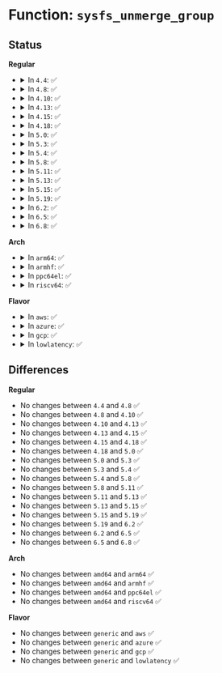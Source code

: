 # Function: <code>sysfs_unmerge_group</code>

## Status
<b>Regular</b>
<ul>
<li>
<details>
<summary>In <code>4.4</code>: ✅</summary>

```c
void sysfs_unmerge_group(struct kobject *kobj, const struct attribute_group *grp);
```

**Collision:** Unique Global

**Inline:** No

**Transformation:** False

**Instances:**

```
In fs/sysfs/group.c (ffffffff8128d270)
Location: fs/sysfs/group.c:311
Inline: False
Direct callers:
  - drivers/base/power/sysfs.c:dpm_sysfs_add
  - drivers/base/power/sysfs.c:dpm_sysfs_add
  - drivers/base/power/sysfs.c:wakeup_sysfs_remove
  - drivers/base/power/sysfs.c:pm_qos_sysfs_remove_resume_latency
  - drivers/base/power/sysfs.c:pm_qos_sysfs_remove_flags
  - drivers/base/power/sysfs.c:pm_qos_sysfs_remove_latency_tolerance
  - drivers/base/power/sysfs.c:dpm_sysfs_remove
  - drivers/base/power/sysfs.c:dpm_sysfs_remove
  - drivers/base/power/sysfs.c:dpm_sysfs_remove
  - drivers/usb/core/sysfs.c:usb_remove_sysfs_dev_files
  - drivers/usb/core/sysfs.c:usb_remove_sysfs_dev_files
```
**Symbols:**

```
ffffffff8128d270-ffffffff8128d2c7: sysfs_unmerge_group (STB_GLOBAL)
```
</details>
</li>
<li>
<details>
<summary>In <code>4.8</code>: ✅</summary>

```c
void sysfs_unmerge_group(struct kobject *kobj, const struct attribute_group *grp);
```

**Collision:** Unique Global

**Inline:** No

**Transformation:** False

**Instances:**

```
In fs/sysfs/group.c (ffffffff812ba8f0)
Location: fs/sysfs/group.c:311
Inline: False
Direct callers:
  - drivers/base/power/sysfs.c:dpm_sysfs_remove
  - drivers/base/power/sysfs.c:dpm_sysfs_remove
  - drivers/base/power/sysfs.c:dpm_sysfs_remove
  - drivers/base/power/sysfs.c:pm_qos_sysfs_remove_latency_tolerance
  - drivers/base/power/sysfs.c:pm_qos_sysfs_remove_flags
  - drivers/base/power/sysfs.c:pm_qos_sysfs_remove_resume_latency
  - drivers/base/power/sysfs.c:wakeup_sysfs_remove
  - drivers/base/power/sysfs.c:dpm_sysfs_add
  - drivers/base/power/sysfs.c:dpm_sysfs_add
  - drivers/usb/core/sysfs.c:usb_remove_sysfs_dev_files
  - drivers/usb/core/sysfs.c:usb_remove_sysfs_dev_files
```
**Symbols:**

```
ffffffff812ba8f0-ffffffff812ba947: sysfs_unmerge_group (STB_GLOBAL)
```
</details>
</li>
<li>
<details>
<summary>In <code>4.10</code>: ✅</summary>

```c
void sysfs_unmerge_group(struct kobject *kobj, const struct attribute_group *grp);
```

**Collision:** Unique Global

**Inline:** No

**Transformation:** False

**Instances:**

```
In fs/sysfs/group.c (ffffffff812d0020)
Location: fs/sysfs/group.c:311
Inline: False
Direct callers:
  - drivers/base/power/sysfs.c:dpm_sysfs_remove
  - drivers/base/power/sysfs.c:dpm_sysfs_remove
  - drivers/base/power/sysfs.c:dpm_sysfs_remove
  - drivers/base/power/sysfs.c:pm_qos_sysfs_remove_latency_tolerance
  - drivers/base/power/sysfs.c:pm_qos_sysfs_remove_flags
  - drivers/base/power/sysfs.c:pm_qos_sysfs_remove_resume_latency
  - drivers/base/power/sysfs.c:wakeup_sysfs_remove
  - drivers/base/power/sysfs.c:dpm_sysfs_add
  - drivers/base/power/sysfs.c:dpm_sysfs_add
  - drivers/usb/core/sysfs.c:usb_remove_sysfs_dev_files
  - drivers/usb/core/sysfs.c:usb_remove_sysfs_dev_files
```
**Symbols:**

```
ffffffff812d0020-ffffffff812d0077: sysfs_unmerge_group (STB_GLOBAL)
```
</details>
</li>
<li>
<details>
<summary>In <code>4.13</code>: ✅</summary>

```c
void sysfs_unmerge_group(struct kobject *kobj, const struct attribute_group *grp);
```

**Collision:** Unique Global

**Inline:** No

**Transformation:** False

**Instances:**

```
In fs/sysfs/group.c (ffffffff812dd6f0)
Location: fs/sysfs/group.c:311
Inline: False
Direct callers:
  - drivers/base/power/sysfs.c:dpm_sysfs_remove
  - drivers/base/power/sysfs.c:dpm_sysfs_remove
  - drivers/base/power/sysfs.c:dpm_sysfs_remove
  - drivers/base/power/sysfs.c:pm_qos_sysfs_remove_latency_tolerance
  - drivers/base/power/sysfs.c:pm_qos_sysfs_remove_flags
  - drivers/base/power/sysfs.c:pm_qos_sysfs_remove_resume_latency
  - drivers/base/power/sysfs.c:wakeup_sysfs_remove
  - drivers/base/power/sysfs.c:dpm_sysfs_add
  - drivers/base/power/sysfs.c:dpm_sysfs_add
  - drivers/usb/core/sysfs.c:usb_remove_sysfs_dev_files
  - drivers/usb/core/sysfs.c:usb_remove_sysfs_dev_files
```
**Symbols:**

```
ffffffff812dd6f0-ffffffff812dd747: sysfs_unmerge_group (STB_GLOBAL)
```
</details>
</li>
<li>
<details>
<summary>In <code>4.15</code>: ✅</summary>

```c
void sysfs_unmerge_group(struct kobject *kobj, const struct attribute_group *grp);
```

**Collision:** Unique Global

**Inline:** No

**Transformation:** False

**Instances:**

```
In fs/sysfs/group.c (ffffffff81302020)
Location: fs/sysfs/group.c:311
Inline: False
Direct callers:
  - drivers/base/power/sysfs.c:dpm_sysfs_remove
  - drivers/base/power/sysfs.c:dpm_sysfs_remove
  - drivers/base/power/sysfs.c:dpm_sysfs_remove
  - drivers/base/power/sysfs.c:pm_qos_sysfs_remove_latency_tolerance
  - drivers/base/power/sysfs.c:pm_qos_sysfs_remove_flags
  - drivers/base/power/sysfs.c:pm_qos_sysfs_remove_resume_latency
  - drivers/base/power/sysfs.c:wakeup_sysfs_remove
  - drivers/base/power/sysfs.c:dpm_sysfs_add
  - drivers/base/power/sysfs.c:dpm_sysfs_add
  - drivers/usb/core/sysfs.c:usb_remove_sysfs_dev_files
  - drivers/usb/core/sysfs.c:usb_remove_sysfs_dev_files
```
**Symbols:**

```
ffffffff81302020-ffffffff81302077: sysfs_unmerge_group (STB_GLOBAL)
```
</details>
</li>
<li>
<details>
<summary>In <code>4.18</code>: ✅</summary>

```c
void sysfs_unmerge_group(struct kobject *kobj, const struct attribute_group *grp);
```

**Collision:** Unique Global

**Inline:** No

**Transformation:** False

**Instances:**

```
In fs/sysfs/group.c (ffffffff8132fff0)
Location: fs/sysfs/group.c:320
Inline: False
Direct callers:
  - drivers/base/power/sysfs.c:dpm_sysfs_remove
  - drivers/base/power/sysfs.c:dpm_sysfs_remove
  - drivers/base/power/sysfs.c:dpm_sysfs_remove
  - drivers/base/power/sysfs.c:pm_qos_sysfs_remove_latency_tolerance
  - drivers/base/power/sysfs.c:pm_qos_sysfs_remove_flags
  - drivers/base/power/sysfs.c:pm_qos_sysfs_remove_resume_latency
  - drivers/base/power/sysfs.c:wakeup_sysfs_remove
  - drivers/base/power/sysfs.c:dpm_sysfs_add
  - drivers/base/power/sysfs.c:dpm_sysfs_add
  - drivers/usb/core/sysfs.c:usb_remove_sysfs_dev_files
  - drivers/usb/core/sysfs.c:usb_remove_sysfs_dev_files
```
**Symbols:**

```
ffffffff8132fff0-ffffffff81330047: sysfs_unmerge_group (STB_GLOBAL)
```
</details>
</li>
<li>
<details>
<summary>In <code>5.0</code>: ✅</summary>

```c
void sysfs_unmerge_group(struct kobject *kobj, const struct attribute_group *grp);
```

**Collision:** Unique Global

**Inline:** No

**Transformation:** False

**Instances:**

```
In fs/sysfs/group.c (ffffffff81347390)
Location: fs/sysfs/group.c:335
Inline: False
Direct callers:
  - drivers/base/power/sysfs.c:dpm_sysfs_remove
  - drivers/base/power/sysfs.c:dpm_sysfs_remove
  - drivers/base/power/sysfs.c:dpm_sysfs_remove
  - drivers/base/power/sysfs.c:pm_qos_sysfs_remove_latency_tolerance
  - drivers/base/power/sysfs.c:pm_qos_sysfs_remove_flags
  - drivers/base/power/sysfs.c:pm_qos_sysfs_remove_resume_latency
  - drivers/base/power/sysfs.c:wakeup_sysfs_remove
  - drivers/base/power/sysfs.c:dpm_sysfs_add
  - drivers/base/power/sysfs.c:dpm_sysfs_add
  - drivers/usb/core/sysfs.c:usb_remove_sysfs_dev_files
  - drivers/usb/core/sysfs.c:usb_remove_sysfs_dev_files
```
**Symbols:**

```
ffffffff81347390-ffffffff813473e7: sysfs_unmerge_group (STB_GLOBAL)
```
</details>
</li>
<li>
<details>
<summary>In <code>5.3</code>: ✅</summary>

```c
void sysfs_unmerge_group(struct kobject *kobj, const struct attribute_group *grp);
```

**Collision:** Unique Global

**Inline:** No

**Transformation:** False

**Instances:**

```
In fs/sysfs/group.c (ffffffff8136f790)
Location: fs/sysfs/group.c:359
Inline: False
Direct callers:
  - arch/x86/kernel/cpu/intel_epb.c:intel_epb_offline
  - drivers/base/power/sysfs.c:dpm_sysfs_remove
  - drivers/base/power/sysfs.c:dpm_sysfs_remove
  - drivers/base/power/sysfs.c:dpm_sysfs_remove
  - drivers/base/power/sysfs.c:pm_qos_sysfs_remove_latency_tolerance
  - drivers/base/power/sysfs.c:pm_qos_sysfs_remove_flags
  - drivers/base/power/sysfs.c:pm_qos_sysfs_remove_resume_latency
  - drivers/base/power/sysfs.c:wakeup_sysfs_remove
  - drivers/base/power/sysfs.c:dpm_sysfs_add
  - drivers/base/power/sysfs.c:dpm_sysfs_add
  - drivers/usb/core/sysfs.c:usb_remove_sysfs_dev_files
  - drivers/usb/core/sysfs.c:usb_remove_sysfs_dev_files
```
**Symbols:**

```
ffffffff8136f790-ffffffff8136f7e7: sysfs_unmerge_group (STB_GLOBAL)
```
</details>
</li>
<li>
<details>
<summary>In <code>5.4</code>: ✅</summary>

```c
void sysfs_unmerge_group(struct kobject *kobj, const struct attribute_group *grp);
```

**Collision:** Unique Global

**Inline:** No

**Transformation:** False

**Instances:**

```
In fs/sysfs/group.c (ffffffff81387af0)
Location: fs/sysfs/group.c:360
Inline: False
Direct callers:
  - arch/x86/kernel/cpu/intel_epb.c:intel_epb_offline
  - drivers/base/power/sysfs.c:dpm_sysfs_remove
  - drivers/base/power/sysfs.c:dpm_sysfs_remove
  - drivers/base/power/sysfs.c:dpm_sysfs_remove
  - drivers/base/power/sysfs.c:pm_qos_sysfs_remove_latency_tolerance
  - drivers/base/power/sysfs.c:pm_qos_sysfs_remove_flags
  - drivers/base/power/sysfs.c:pm_qos_sysfs_remove_resume_latency
  - drivers/base/power/sysfs.c:wakeup_sysfs_remove
  - drivers/base/power/sysfs.c:dpm_sysfs_add
  - drivers/base/power/sysfs.c:dpm_sysfs_add
  - drivers/base/power/sysfs.c:dpm_sysfs_add
  - drivers/usb/core/sysfs.c:usb_remove_sysfs_dev_files
  - drivers/usb/core/sysfs.c:usb_remove_sysfs_dev_files
```
**Symbols:**

```
ffffffff81387af0-ffffffff81387b47: sysfs_unmerge_group (STB_GLOBAL)
```
</details>
</li>
<li>
<details>
<summary>In <code>5.8</code>: ✅</summary>

```c
void sysfs_unmerge_group(struct kobject *kobj, const struct attribute_group *grp);
```

**Collision:** Unique Global

**Inline:** No

**Transformation:** False

**Instances:**

```
In fs/sysfs/group.c (ffffffff813d2cd0)
Location: fs/sysfs/group.c:360
Inline: False
Direct callers:
  - arch/x86/kernel/cpu/intel_epb.c:intel_epb_offline
  - drivers/base/power/sysfs.c:dpm_sysfs_remove
  - drivers/base/power/sysfs.c:dpm_sysfs_remove
  - drivers/base/power/sysfs.c:dpm_sysfs_remove
  - drivers/base/power/sysfs.c:pm_qos_sysfs_remove_latency_tolerance
  - drivers/base/power/sysfs.c:pm_qos_sysfs_remove_flags
  - drivers/base/power/sysfs.c:pm_qos_sysfs_remove_resume_latency
  - drivers/base/power/sysfs.c:wakeup_sysfs_remove
  - drivers/base/power/sysfs.c:dpm_sysfs_add
  - drivers/base/power/sysfs.c:dpm_sysfs_add
  - drivers/base/power/sysfs.c:dpm_sysfs_add
  - drivers/usb/core/sysfs.c:usb_remove_sysfs_dev_files
  - drivers/usb/core/sysfs.c:usb_remove_sysfs_dev_files
```
**Symbols:**

```
ffffffff813d2cd0-ffffffff813d2d27: sysfs_unmerge_group (STB_GLOBAL)
```
</details>
</li>
<li>
<details>
<summary>In <code>5.11</code>: ✅</summary>

```c
void sysfs_unmerge_group(struct kobject *kobj, const struct attribute_group *grp);
```

**Collision:** Unique Global

**Inline:** No

**Transformation:** False

**Instances:**

```
In fs/sysfs/group.c (ffffffff813e4a30)
Location: fs/sysfs/group.c:360
Inline: False
Direct callers:
  - arch/x86/kernel/cpu/intel_epb.c:intel_epb_offline
  - drivers/base/power/sysfs.c:dpm_sysfs_remove
  - drivers/base/power/sysfs.c:dpm_sysfs_remove
  - drivers/base/power/sysfs.c:dpm_sysfs_remove
  - drivers/base/power/sysfs.c:pm_qos_sysfs_remove_latency_tolerance
  - drivers/base/power/sysfs.c:pm_qos_sysfs_remove_flags
  - drivers/base/power/sysfs.c:pm_qos_sysfs_remove_resume_latency
  - drivers/base/power/sysfs.c:wakeup_sysfs_remove
  - drivers/base/power/sysfs.c:dpm_sysfs_add
  - drivers/base/power/sysfs.c:dpm_sysfs_add
  - drivers/base/power/sysfs.c:dpm_sysfs_add
  - drivers/usb/core/sysfs.c:usb_remove_sysfs_dev_files
  - drivers/usb/core/sysfs.c:usb_remove_sysfs_dev_files
```
**Symbols:**

```
ffffffff813e4a30-ffffffff813e4a87: sysfs_unmerge_group (STB_GLOBAL)
```
</details>
</li>
<li>
<details>
<summary>In <code>5.13</code>: ✅</summary>

```c
void sysfs_unmerge_group(struct kobject *kobj, const struct attribute_group *grp);
```

**Collision:** Unique Global

**Inline:** No

**Transformation:** False

**Instances:**

```
In fs/sysfs/group.c (ffffffff813eb630)
Location: fs/sysfs/group.c:360
Inline: False
Direct callers:
  - arch/x86/kernel/cpu/intel_epb.c:intel_epb_offline
  - drivers/base/power/sysfs.c:dpm_sysfs_remove
  - drivers/base/power/sysfs.c:dpm_sysfs_remove
  - drivers/base/power/sysfs.c:dpm_sysfs_remove
  - drivers/base/power/sysfs.c:pm_qos_sysfs_remove_latency_tolerance
  - drivers/base/power/sysfs.c:pm_qos_sysfs_remove_flags
  - drivers/base/power/sysfs.c:pm_qos_sysfs_remove_resume_latency
  - drivers/base/power/sysfs.c:wakeup_sysfs_remove
  - drivers/base/power/sysfs.c:dpm_sysfs_add
  - drivers/base/power/sysfs.c:dpm_sysfs_add
  - drivers/base/power/sysfs.c:dpm_sysfs_add
  - drivers/usb/core/sysfs.c:usb_remove_sysfs_dev_files
  - drivers/usb/core/sysfs.c:usb_remove_sysfs_dev_files
```
**Symbols:**

```
ffffffff813eb630-ffffffff813eb687: sysfs_unmerge_group (STB_GLOBAL)
```
</details>
</li>
<li>
<details>
<summary>In <code>5.15</code>: ✅</summary>

```c
void sysfs_unmerge_group(struct kobject *kobj, const struct attribute_group *grp);
```

**Collision:** Unique Global

**Inline:** No

**Transformation:** False

**Instances:**

```
In fs/sysfs/group.c (ffffffff8143d3c0)
Location: fs/sysfs/group.c:360
Inline: False
Direct callers:
  - arch/x86/kernel/cpu/intel_epb.c:intel_epb_offline
  - drivers/base/power/sysfs.c:dpm_sysfs_remove
  - drivers/base/power/sysfs.c:dpm_sysfs_remove
  - drivers/base/power/sysfs.c:dpm_sysfs_remove
  - drivers/base/power/sysfs.c:pm_qos_sysfs_remove_latency_tolerance
  - drivers/base/power/sysfs.c:pm_qos_sysfs_remove_flags
  - drivers/base/power/sysfs.c:pm_qos_sysfs_remove_resume_latency
  - drivers/base/power/sysfs.c:wakeup_sysfs_remove
  - drivers/base/power/sysfs.c:dpm_sysfs_add
  - drivers/base/power/sysfs.c:dpm_sysfs_add
  - drivers/base/power/sysfs.c:dpm_sysfs_add
  - drivers/usb/core/sysfs.c:usb_remove_sysfs_dev_files
  - drivers/usb/core/sysfs.c:usb_remove_sysfs_dev_files
```
**Symbols:**

```
ffffffff8143d3c0-ffffffff8143d417: sysfs_unmerge_group (STB_GLOBAL)
```
</details>
</li>
<li>
<details>
<summary>In <code>5.19</code>: ✅</summary>

```c
void sysfs_unmerge_group(struct kobject *kobj, const struct attribute_group *grp);
```

**Collision:** Unique Global

**Inline:** No

**Transformation:** False

**Instances:**

```
In fs/sysfs/group.c (ffffffff814b8d00)
Location: fs/sysfs/group.c:359
Inline: False
Direct callers:
  - arch/x86/kernel/cpu/intel_epb.c:intel_epb_offline
  - drivers/base/power/sysfs.c:dpm_sysfs_remove
  - drivers/base/power/sysfs.c:dpm_sysfs_remove
  - drivers/base/power/sysfs.c:dpm_sysfs_remove
  - drivers/base/power/sysfs.c:pm_qos_sysfs_remove_latency_tolerance
  - drivers/base/power/sysfs.c:pm_qos_sysfs_remove_flags
  - drivers/base/power/sysfs.c:pm_qos_sysfs_remove_resume_latency
  - drivers/base/power/sysfs.c:wakeup_sysfs_remove
  - drivers/base/power/sysfs.c:dpm_sysfs_add
  - drivers/base/power/sysfs.c:dpm_sysfs_add
  - drivers/base/power/sysfs.c:dpm_sysfs_add
  - drivers/usb/core/sysfs.c:usb_remove_sysfs_dev_files
  - drivers/usb/core/sysfs.c:usb_remove_sysfs_dev_files
```
**Symbols:**

```
ffffffff814b8d00-ffffffff814b8d63: sysfs_unmerge_group (STB_GLOBAL)
```
</details>
</li>
<li>
<details>
<summary>In <code>6.2</code>: ✅</summary>

```c
void sysfs_unmerge_group(struct kobject *kobj, const struct attribute_group *grp);
```

**Collision:** Unique Global

**Inline:** No

**Transformation:** False

**Instances:**

```
In fs/sysfs/group.c (ffffffff815503d0)
Location: fs/sysfs/group.c:359
Inline: False
Direct callers:
  - arch/x86/kernel/cpu/intel_epb.c:intel_epb_offline
  - drivers/base/power/sysfs.c:dpm_sysfs_remove
  - drivers/base/power/sysfs.c:dpm_sysfs_remove
  - drivers/base/power/sysfs.c:dpm_sysfs_remove
  - drivers/base/power/sysfs.c:pm_qos_sysfs_remove_latency_tolerance
  - drivers/base/power/sysfs.c:pm_qos_sysfs_remove_flags
  - drivers/base/power/sysfs.c:pm_qos_sysfs_remove_resume_latency
  - drivers/base/power/sysfs.c:wakeup_sysfs_remove
  - drivers/base/power/sysfs.c:dpm_sysfs_add
  - drivers/base/power/sysfs.c:dpm_sysfs_add
  - drivers/base/power/sysfs.c:dpm_sysfs_add
  - drivers/usb/core/sysfs.c:usb_remove_sysfs_dev_files
  - drivers/usb/core/sysfs.c:usb_remove_sysfs_dev_files
```
**Symbols:**

```
ffffffff815503d0-ffffffff81550433: sysfs_unmerge_group (STB_GLOBAL)
```
</details>
</li>
<li>
<details>
<summary>In <code>6.5</code>: ✅</summary>

```c
void sysfs_unmerge_group(struct kobject *kobj, const struct attribute_group *grp);
```

**Collision:** Unique Global

**Inline:** No

**Transformation:** False

**Instances:**

```
In fs/sysfs/group.c (ffffffff815880c0)
Location: fs/sysfs/group.c:363
Inline: False
Direct callers:
  - arch/x86/kernel/cpu/intel_epb.c:intel_epb_offline
  - drivers/base/power/sysfs.c:dpm_sysfs_remove
  - drivers/base/power/sysfs.c:dpm_sysfs_remove
  - drivers/base/power/sysfs.c:dpm_sysfs_remove
  - drivers/base/power/sysfs.c:pm_qos_sysfs_remove_latency_tolerance
  - drivers/base/power/sysfs.c:pm_qos_sysfs_remove_flags
  - drivers/base/power/sysfs.c:pm_qos_sysfs_remove_resume_latency
  - drivers/base/power/sysfs.c:wakeup_sysfs_remove
  - drivers/base/power/sysfs.c:dpm_sysfs_add
  - drivers/base/power/sysfs.c:dpm_sysfs_add
  - drivers/base/power/sysfs.c:dpm_sysfs_add
  - drivers/usb/core/sysfs.c:usb_remove_sysfs_dev_files
  - drivers/usb/core/sysfs.c:usb_remove_sysfs_dev_files
```
**Symbols:**

```
ffffffff815880c0-ffffffff81588123: sysfs_unmerge_group (STB_GLOBAL)
```
</details>
</li>
<li>
<details>
<summary>In <code>6.8</code>: ✅</summary>

```c
void sysfs_unmerge_group(struct kobject *kobj, const struct attribute_group *grp);
```

**Collision:** Unique Global

**Inline:** No

**Transformation:** False

**Instances:**

```
In fs/sysfs/group.c (ffffffff815c0c80)
Location: fs/sysfs/group.c:363
Inline: False
Direct callers:
  - arch/x86/kernel/cpu/intel_epb.c:intel_epb_offline
  - drivers/base/power/sysfs.c:dpm_sysfs_remove
  - drivers/base/power/sysfs.c:dpm_sysfs_remove
  - drivers/base/power/sysfs.c:dpm_sysfs_remove
  - drivers/base/power/sysfs.c:pm_qos_sysfs_remove_latency_tolerance
  - drivers/base/power/sysfs.c:pm_qos_sysfs_remove_flags
  - drivers/base/power/sysfs.c:pm_qos_sysfs_remove_resume_latency
  - drivers/base/power/sysfs.c:wakeup_sysfs_remove
  - drivers/base/power/sysfs.c:dpm_sysfs_add
  - drivers/base/power/sysfs.c:dpm_sysfs_add
  - drivers/base/power/sysfs.c:dpm_sysfs_add
  - drivers/usb/core/sysfs.c:usb_remove_sysfs_dev_files
  - drivers/usb/core/sysfs.c:usb_remove_sysfs_dev_files
```
**Symbols:**

```
ffffffff815c0c80-ffffffff815c0ce3: sysfs_unmerge_group (STB_GLOBAL)
```
</details>
</li>
</ul>
<b>Arch</b>
<ul>
<li>
<details>
<summary>In <code>arm64</code>: ✅</summary>

```c
void sysfs_unmerge_group(struct kobject *kobj, const struct attribute_group *grp);
```

**Collision:** Unique Global

**Inline:** No

**Transformation:** False

**Instances:**

```
In fs/sysfs/group.c (ffff800010457c48)
Location: fs/sysfs/group.c:360
Inline: False
Direct callers:
  - drivers/base/power/sysfs.c:dpm_sysfs_remove
  - drivers/base/power/sysfs.c:dpm_sysfs_remove
  - drivers/base/power/sysfs.c:dpm_sysfs_remove
  - drivers/base/power/sysfs.c:pm_qos_sysfs_remove_latency_tolerance
  - drivers/base/power/sysfs.c:pm_qos_sysfs_remove_flags
  - drivers/base/power/sysfs.c:pm_qos_sysfs_remove_resume_latency
  - drivers/base/power/sysfs.c:wakeup_sysfs_remove
  - drivers/base/power/sysfs.c:dpm_sysfs_add
  - drivers/base/power/sysfs.c:dpm_sysfs_add
  - drivers/base/power/sysfs.c:dpm_sysfs_add
  - drivers/usb/core/sysfs.c:usb_remove_sysfs_dev_files
  - drivers/usb/core/sysfs.c:usb_remove_sysfs_dev_files
```
**Symbols:**

```
ffff800010457c48-ffff800010457cb4: sysfs_unmerge_group (STB_GLOBAL)
```
</details>
</li>
<li>
<details>
<summary>In <code>armhf</code>: ✅</summary>

```c
void sysfs_unmerge_group(struct kobject *kobj, const struct attribute_group *grp);
```

**Collision:** Unique Global

**Inline:** No

**Transformation:** False

**Instances:**

```
In fs/sysfs/group.c (c0619edc)
Location: fs/sysfs/group.c:360
Inline: False
Direct callers:
  - drivers/base/power/sysfs.c:dpm_sysfs_remove
  - drivers/base/power/sysfs.c:dpm_sysfs_remove
  - drivers/base/power/sysfs.c:dpm_sysfs_remove
  - drivers/base/power/sysfs.c:pm_qos_sysfs_remove_latency_tolerance
  - drivers/base/power/sysfs.c:pm_qos_sysfs_remove_flags
  - drivers/base/power/sysfs.c:pm_qos_sysfs_remove_resume_latency
  - drivers/base/power/sysfs.c:wakeup_sysfs_remove
  - drivers/base/power/sysfs.c:dpm_sysfs_add
  - drivers/base/power/sysfs.c:dpm_sysfs_add
  - drivers/base/power/sysfs.c:dpm_sysfs_add
  - drivers/usb/core/sysfs.c:usb_remove_sysfs_dev_files
  - drivers/usb/core/sysfs.c:usb_remove_sysfs_dev_files
```
**Symbols:**

```
c0619edc-c0619f44: sysfs_unmerge_group (STB_GLOBAL)
```
</details>
</li>
<li>
<details>
<summary>In <code>ppc64el</code>: ✅</summary>

```c
void sysfs_unmerge_group(struct kobject *kobj, const struct attribute_group *grp);
```

**Collision:** Unique Global

**Inline:** No

**Transformation:** False

**Instances:**

```
In fs/sysfs/group.c (c0000000005721e0)
Location: fs/sysfs/group.c:360
Inline: False
Direct callers:
  - drivers/base/power/sysfs.c:dpm_sysfs_remove
  - drivers/base/power/sysfs.c:dpm_sysfs_remove
  - drivers/base/power/sysfs.c:dpm_sysfs_remove
  - drivers/base/power/sysfs.c:pm_qos_sysfs_remove_latency_tolerance
  - drivers/base/power/sysfs.c:pm_qos_sysfs_remove_flags
  - drivers/base/power/sysfs.c:pm_qos_sysfs_remove_resume_latency
  - drivers/base/power/sysfs.c:wakeup_sysfs_remove
  - drivers/base/power/sysfs.c:dpm_sysfs_add
  - drivers/base/power/sysfs.c:dpm_sysfs_add
  - drivers/base/power/sysfs.c:dpm_sysfs_add
  - drivers/usb/core/sysfs.c:usb_remove_sysfs_dev_files
  - drivers/usb/core/sysfs.c:usb_remove_sysfs_dev_files
```
**Symbols:**

```
c0000000005721e0-c000000000572284: sysfs_unmerge_group (STB_GLOBAL)
```
</details>
</li>
<li>
<details>
<summary>In <code>riscv64</code>: ✅</summary>

```c
void sysfs_unmerge_group(struct kobject *kobj, const struct attribute_group *grp);
```

**Collision:** Unique Global

**Inline:** No

**Transformation:** False

**Instances:**

```
In fs/sysfs/group.c (ffffffe0002e8ef8)
Location: fs/sysfs/group.c:360
Inline: False
Direct callers:
  - drivers/base/power/sysfs.c:dpm_sysfs_remove
  - drivers/base/power/sysfs.c:dpm_sysfs_remove
  - drivers/base/power/sysfs.c:dpm_sysfs_remove
  - drivers/base/power/sysfs.c:pm_qos_sysfs_remove_latency_tolerance
  - drivers/base/power/sysfs.c:pm_qos_sysfs_remove_flags
  - drivers/base/power/sysfs.c:pm_qos_sysfs_remove_resume_latency
  - drivers/base/power/sysfs.c:wakeup_sysfs_remove
  - drivers/base/power/sysfs.c:dpm_sysfs_add
  - drivers/base/power/sysfs.c:dpm_sysfs_add
  - drivers/usb/core/sysfs.c:usb_remove_sysfs_dev_files
  - drivers/usb/core/sysfs.c:usb_remove_sysfs_dev_files
```
**Symbols:**

```
ffffffe0002e8ef8-ffffffe0002e8f56: sysfs_unmerge_group (STB_GLOBAL)
```
</details>
</li>
</ul>
<b>Flavor</b>
<ul>
<li>
<details>
<summary>In <code>aws</code>: ✅</summary>

```c
void sysfs_unmerge_group(struct kobject *kobj, const struct attribute_group *grp);
```

**Collision:** Unique Global

**Inline:** No

**Transformation:** False

**Instances:**

```
In fs/sysfs/group.c (ffffffff813800d0)
Location: fs/sysfs/group.c:360
Inline: False
Direct callers:
  - arch/x86/kernel/cpu/intel_epb.c:intel_epb_offline
  - drivers/base/power/sysfs.c:dpm_sysfs_remove
  - drivers/base/power/sysfs.c:dpm_sysfs_remove
  - drivers/base/power/sysfs.c:dpm_sysfs_remove
  - drivers/base/power/sysfs.c:pm_qos_sysfs_remove_latency_tolerance
  - drivers/base/power/sysfs.c:pm_qos_sysfs_remove_flags
  - drivers/base/power/sysfs.c:pm_qos_sysfs_remove_resume_latency
  - drivers/base/power/sysfs.c:wakeup_sysfs_remove
  - drivers/base/power/sysfs.c:dpm_sysfs_add
  - drivers/base/power/sysfs.c:dpm_sysfs_add
  - drivers/base/power/sysfs.c:dpm_sysfs_add
  - drivers/usb/core/sysfs.c:usb_remove_sysfs_dev_files
  - drivers/usb/core/sysfs.c:usb_remove_sysfs_dev_files
```
**Symbols:**

```
ffffffff813800d0-ffffffff81380127: sysfs_unmerge_group (STB_GLOBAL)
```
</details>
</li>
<li>
<details>
<summary>In <code>azure</code>: ✅</summary>

```c
void sysfs_unmerge_group(struct kobject *kobj, const struct attribute_group *grp);
```

**Collision:** Unique Global

**Inline:** No

**Transformation:** False

**Instances:**

```
In fs/sysfs/group.c (ffffffff81370b60)
Location: fs/sysfs/group.c:360
Inline: False
Direct callers:
  - arch/x86/kernel/cpu/intel_epb.c:intel_epb_offline
  - drivers/base/power/sysfs.c:dpm_sysfs_remove
  - drivers/base/power/sysfs.c:dpm_sysfs_remove
  - drivers/base/power/sysfs.c:dpm_sysfs_remove
  - drivers/base/power/sysfs.c:pm_qos_sysfs_remove_latency_tolerance
  - drivers/base/power/sysfs.c:pm_qos_sysfs_remove_flags
  - drivers/base/power/sysfs.c:pm_qos_sysfs_remove_resume_latency
  - drivers/base/power/sysfs.c:wakeup_sysfs_remove
  - drivers/base/power/sysfs.c:dpm_sysfs_add
  - drivers/base/power/sysfs.c:dpm_sysfs_add
  - drivers/base/power/sysfs.c:dpm_sysfs_add
  - drivers/usb/core/sysfs.c:usb_remove_sysfs_dev_files
  - drivers/usb/core/sysfs.c:usb_remove_sysfs_dev_files
```
**Symbols:**

```
ffffffff81370b60-ffffffff81370bb7: sysfs_unmerge_group (STB_GLOBAL)
```
</details>
</li>
<li>
<details>
<summary>In <code>gcp</code>: ✅</summary>

```c
void sysfs_unmerge_group(struct kobject *kobj, const struct attribute_group *grp);
```

**Collision:** Unique Global

**Inline:** No

**Transformation:** False

**Instances:**

```
In fs/sysfs/group.c (ffffffff8137dba0)
Location: fs/sysfs/group.c:360
Inline: False
Direct callers:
  - arch/x86/kernel/cpu/intel_epb.c:intel_epb_offline
  - drivers/base/power/sysfs.c:dpm_sysfs_remove
  - drivers/base/power/sysfs.c:dpm_sysfs_remove
  - drivers/base/power/sysfs.c:dpm_sysfs_remove
  - drivers/base/power/sysfs.c:pm_qos_sysfs_remove_latency_tolerance
  - drivers/base/power/sysfs.c:pm_qos_sysfs_remove_flags
  - drivers/base/power/sysfs.c:pm_qos_sysfs_remove_resume_latency
  - drivers/base/power/sysfs.c:wakeup_sysfs_remove
  - drivers/base/power/sysfs.c:dpm_sysfs_add
  - drivers/base/power/sysfs.c:dpm_sysfs_add
  - drivers/base/power/sysfs.c:dpm_sysfs_add
  - drivers/usb/core/sysfs.c:usb_remove_sysfs_dev_files
  - drivers/usb/core/sysfs.c:usb_remove_sysfs_dev_files
```
**Symbols:**

```
ffffffff8137dba0-ffffffff8137dbf7: sysfs_unmerge_group (STB_GLOBAL)
```
</details>
</li>
<li>
<details>
<summary>In <code>lowlatency</code>: ✅</summary>

```c
void sysfs_unmerge_group(struct kobject *kobj, const struct attribute_group *grp);
```

**Collision:** Unique Global

**Inline:** No

**Transformation:** False

**Instances:**

```
In fs/sysfs/group.c (ffffffff813916a0)
Location: fs/sysfs/group.c:360
Inline: False
Direct callers:
  - arch/x86/kernel/cpu/intel_epb.c:intel_epb_offline
  - drivers/base/power/sysfs.c:dpm_sysfs_remove
  - drivers/base/power/sysfs.c:dpm_sysfs_remove
  - drivers/base/power/sysfs.c:dpm_sysfs_remove
  - drivers/base/power/sysfs.c:pm_qos_sysfs_remove_latency_tolerance
  - drivers/base/power/sysfs.c:pm_qos_sysfs_remove_flags
  - drivers/base/power/sysfs.c:pm_qos_sysfs_remove_resume_latency
  - drivers/base/power/sysfs.c:wakeup_sysfs_remove
  - drivers/base/power/sysfs.c:dpm_sysfs_add
  - drivers/base/power/sysfs.c:dpm_sysfs_add
  - drivers/base/power/sysfs.c:dpm_sysfs_add
  - drivers/usb/core/sysfs.c:usb_remove_sysfs_dev_files
  - drivers/usb/core/sysfs.c:usb_remove_sysfs_dev_files
```
**Symbols:**

```
ffffffff813916a0-ffffffff813916f7: sysfs_unmerge_group (STB_GLOBAL)
```
</details>
</li>
</ul>

## Differences
<b>Regular</b>
<ul>
<li>
No changes between <code>4.4</code> and <code>4.8</code> ✅
</li>
<li>
No changes between <code>4.8</code> and <code>4.10</code> ✅
</li>
<li>
No changes between <code>4.10</code> and <code>4.13</code> ✅
</li>
<li>
No changes between <code>4.13</code> and <code>4.15</code> ✅
</li>
<li>
No changes between <code>4.15</code> and <code>4.18</code> ✅
</li>
<li>
No changes between <code>4.18</code> and <code>5.0</code> ✅
</li>
<li>
No changes between <code>5.0</code> and <code>5.3</code> ✅
</li>
<li>
No changes between <code>5.3</code> and <code>5.4</code> ✅
</li>
<li>
No changes between <code>5.4</code> and <code>5.8</code> ✅
</li>
<li>
No changes between <code>5.8</code> and <code>5.11</code> ✅
</li>
<li>
No changes between <code>5.11</code> and <code>5.13</code> ✅
</li>
<li>
No changes between <code>5.13</code> and <code>5.15</code> ✅
</li>
<li>
No changes between <code>5.15</code> and <code>5.19</code> ✅
</li>
<li>
No changes between <code>5.19</code> and <code>6.2</code> ✅
</li>
<li>
No changes between <code>6.2</code> and <code>6.5</code> ✅
</li>
<li>
No changes between <code>6.5</code> and <code>6.8</code> ✅
</li>
</ul>
<b>Arch</b>
<ul>
<li>
No changes between <code>amd64</code> and <code>arm64</code> ✅
</li>
<li>
No changes between <code>amd64</code> and <code>armhf</code> ✅
</li>
<li>
No changes between <code>amd64</code> and <code>ppc64el</code> ✅
</li>
<li>
No changes between <code>amd64</code> and <code>riscv64</code> ✅
</li>
</ul>
<b>Flavor</b>
<ul>
<li>
No changes between <code>generic</code> and <code>aws</code> ✅
</li>
<li>
No changes between <code>generic</code> and <code>azure</code> ✅
</li>
<li>
No changes between <code>generic</code> and <code>gcp</code> ✅
</li>
<li>
No changes between <code>generic</code> and <code>lowlatency</code> ✅
</li>
</ul>
